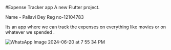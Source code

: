 #Expense Tracker app
A new Flutter project.


Name - Pallavi Dey
Reg no-12104783

Its an app where we can track the expenses on everything like movies or on whatever we spended .

![WhatsApp Image 2024-06-20 at 7 55 34 PM](https://github.com/user-attachments/assets/85dd7683-9e14-40cd-b636-87025d30e513)
